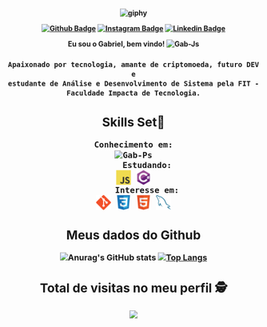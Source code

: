 <h4 align="center">

![giphy](https://user-images.githubusercontent.com/92516683/143147972-9a7e8488-9be7-4f25-a9b4-7169d4543fea.gif)

[![Github Badge](https://img.shields.io/badge/-Facebook-blue?style=for-the-badge&logo=Facebook&logoColor=white&link=https://github.com/gabstabile)](https://www.facebook.com/gabriel.sstabile/)
[![Instagram Badge](https://img.shields.io/badge/-instagram-green?style=for-the-badge&logo=instagram&logoColor=white&link=https://github.com/gabstabile)](https://www.instagram.com/g.s.stabile/)
[![Linkedin Badge](https://img.shields.io/badge/-Linkedin-blue?style=for-the-badge&logo=Linkedin&logoColor=white&link=https://github.com/gabstabile)](https://www.linkedin.com/in/gabriel-stabile)
<h/>
  
<span align="center">
Eu sou o Gabriel, bem vindo! <img alt="Gab-Js" src="https://user-images.githubusercontent.com/92516683/143255886-3ec90107-5088-4004-9ff7-08d4d135547e.gif" width="15px">
</span>  

<h3 align="center">

```
Apaixonado por tecnologia, amante de criptomoeda, futuro DEV e
estudante de Análise e Desenvolvimento de Sistema pela FIT - Faculdade Impacta de Tecnologia.
```
<h/>
  
## Skills Set🧠
 <kbd align="center">
<kbd>Conhecimento em:</kbd>
   <br />
   <img align="center" title="Photoshop" alt="Gab-Ps" height="30" width="30" src="https://user-images.githubusercontent.com/92516683/144520593-7e7b5d72-9cec-4b01-a44a-34e9d0bb10ee.png">
<br /> 
</kbd>
    &nbsp;&nbsp;&nbsp;&nbsp;&nbsp;&nbsp;&nbsp;&nbsp;&nbsp;&nbsp;&nbsp;&nbsp;&nbsp;
<kbd align="center">
<kbd>Estudando:</kbd>
 <br />
  <img align="center" title="Java" alt="Gab-Java" height="30" width="30" src="https://raw.githubusercontent.com/devicons/devicon/master/icons/javascript/javascript-original.svg">
  <img align="center" title="C#" alt="Gab-Csharp" height="30" width="30" src="https://raw.githubusercontent.com/devicons/devicon/master/icons/csharp/csharp-original.svg">
 <br />
</kbd> 
    &nbsp;&nbsp;&nbsp;&nbsp;&nbsp;&nbsp;&nbsp;&nbsp;&nbsp;&nbsp;&nbsp;&nbsp;&nbsp;
<kbd align="center">
<kbd>Interesse em:</kbd> 
     <br />
      <img align="center" title="Git" alt="Gab-Css" height="30" width="30" src="https://raw.githubusercontent.com/devicons/devicon/master/icons/git/git-original.svg">
      <img align="center" title="Css" alt="Gab-Css" height="30" width="30" src="https://raw.githubusercontent.com/devicons/devicon/master/icons/css3/css3-original.svg">
      <img align="center" title="Html" alt="Gab-Html" height="30" width="30" src="https://raw.githubusercontent.com/devicons/devicon/master/icons/html5/html5-original.svg">
      <img align="center" title="SQL" alt="Gab-SQL" height="30" width="30" src="https://raw.githubusercontent.com/devicons/devicon/master/icons/mysql/mysql-original.svg">
  <br />
 </kbd>

<h/>
  
## Meus dados do Github
![Anurag's GitHub stats](https://github-readme-stats.vercel.app/api?username=gabstabile&theme=dark)
[![Top Langs](https://github-readme-stats.vercel.app/api/top-langs/?username=gabstabile&layout=compact&theme=dark)]("https://github.com/gabstabile") 
  
<p align="center"> 

 ## Total de visitas no meu perfil :detective: <br>
 <p align="center"> 
<img alingn="center" src="https://profile-counter.glitch.me/gabstabile/count.svg" />
  </p>

</p>
